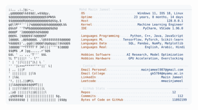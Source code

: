 <picture>
  <source srcset="https://raw.githubusercontent.com/mmazinjameel/mmazinjameel/main/dark_mode.svg?v=1752963014" media="(prefers-color-scheme: dark)">
  <img src="https://raw.githubusercontent.com/mmazinjameel/mmazinjameel/main/light_mode.svg?v=1752963014">
</picture>
